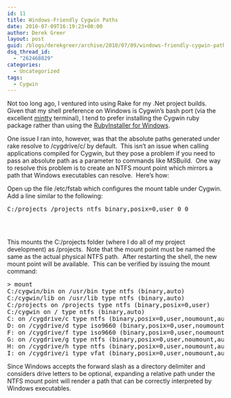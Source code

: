 ```yaml
---
id: 11
title: Windows-Friendly Cygwin Paths
date: 2010-07-09T16:19:23+00:00
author: Derek Greer
layout: post
guid: /blogs/derekgreer/archive/2010/07/09/windows-friendly-cygwin-paths.aspx
dsq_thread_id:
  - "262468829"
categories:
  - Uncategorized
tags:
  - Cygwin
---
```

Not too long ago, I ventured into using Rake for my .Net project builds.&#160; Given that my shell preference on Windows is Cygwin’s bash port (via the excellent [mintty](http://code.google.com/p/mintty/) terminal), I tend to prefer installing the Cygwin ruby package rather than using the [RubyInstaller for Windows](http://rubyinstaller.org/).

One issue I ran into, however, was that the absolute paths generated under rake resolve to /cygdrive/c/ by default.&#160; This isn’t an issue when calling applications compiled for Cygwin, but they pose a problem if you need to pass an absolute path as a parameter to commands like MSBuild.&#160; One way to resolve this problem is to create an NTFS mount point which mirrors a path that Windows executables can resolve.&#160; Here’s how: 

Open up the file /etc/fstab which configures the mount table under Cygwin.&#160; Add a line similar to the following:

<pre class="brush:bash">C:/projects /projects ntfs binary,posix=0,user 0 0</pre>

### &nbsp;

This mounts the C:/projects folder (where I do all of my project development) as /projects.&#160; Note that the mount point must be named the same as the actual physical NTFS path.&#160; After restarting the shell, the new mount point will be available.&#160; This can be verified by issuing the mount command:

<pre>&gt; mount
C:/cygwin/bin on /usr/bin type ntfs (binary,auto)
C:/cygwin/lib on /usr/lib type ntfs (binary,auto)
C:/projects on /projects type ntfs (binary,posix=0,user)
C:/cygwin on / type ntfs (binary,auto)
C: on /cygdrive/c type ntfs (binary,posix=0,user,noumount,auto)
D: on /cygdrive/d type iso9660 (binary,posix=0,user,noumount,auto)
F: on /cygdrive/f type iso9660 (binary,posix=0,user,noumount,auto)
G: on /cygdrive/g type ntfs (binary,posix=0,user,noumount,auto)
H: on /cygdrive/h type ntfs (binary,posix=0,user,noumount,auto)
I: on /cygdrive/i type vfat (binary,posix=0,user,noumount,auto)</pre>



Since Windows accepts the forward slash as a directory delimiter and considers drive letters to be optional, expanding a relative path under the NTFS mount point will render a path that can be correctly interpreted by Windows executables.
